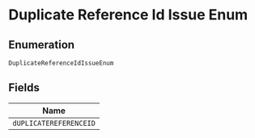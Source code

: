 
# Duplicate Reference Id Issue Enum

## Enumeration

`DuplicateReferenceIdIssueEnum`

## Fields

| Name |
|  --- |
| `dUPLICATEREFERENCEID` |

